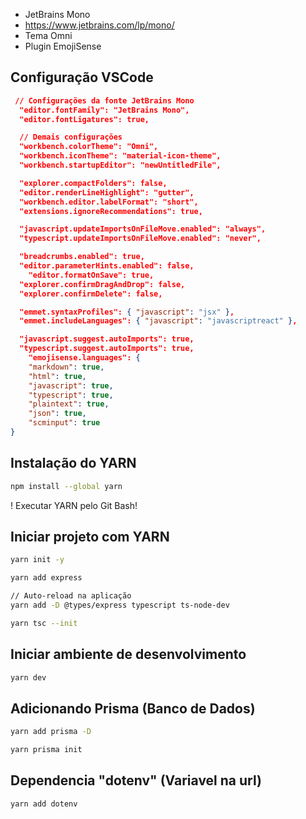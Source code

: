 - JetBrains Mono
- https://www.jetbrains.com/lp/mono/
- Tema Omni
- Plugin EmojiSense

## Configuração VSCode

```json
 // Configurações da fonte JetBrains Mono
  "editor.fontFamily": "JetBrains Mono",
  "editor.fontLigatures": true,

  // Demais configurações
  "workbench.colorTheme": "Omni",
  "workbench.iconTheme": "material-icon-theme",
  "workbench.startupEditor": "newUntitledFile",

  "explorer.compactFolders": false,
  "editor.renderLineHighlight": "gutter",
  "workbench.editor.labelFormat": "short",
  "extensions.ignoreRecommendations": true,

  "javascript.updateImportsOnFileMove.enabled": "always",
  "typescript.updateImportsOnFileMove.enabled": "never",

  "breadcrumbs.enabled": true,
  "editor.parameterHints.enabled": false,
	"editor.formatOnSave": true,
  "explorer.confirmDragAndDrop": false,
  "explorer.confirmDelete": false,

  "emmet.syntaxProfiles": { "javascript": "jsx" },
  "emmet.includeLanguages": { "javascript": "javascriptreact" },

  "javascript.suggest.autoImports": true,
  "typescript.suggest.autoImports": true,
    "emojisense.languages": {
    "markdown": true,
    "html": true,
    "javascript": true,
    "typescript": true,
    "plaintext": true,
    "json": true,
    "scminput": true
}
```

## Instalação do YARN

```bash
npm install --global yarn
```

! Executar YARN pelo Git Bash!

## Iniciar projeto com YARN

```bash
yarn init -y
```

```bash
yarn add express
```

```bash
// Auto-reload na aplicação
yarn add -D @types/express typescript ts-node-dev
```

```bash
yarn tsc --init
```

## Iniciar ambiente de desenvolvimento

```bash
yarn dev
```

## Adicionando Prisma (Banco de Dados)

```bash
yarn add prisma -D
```

```bash
yarn prisma init
```

## Dependencia "dotenv" (Variavel na url)

```bash
yarn add dotenv
```
